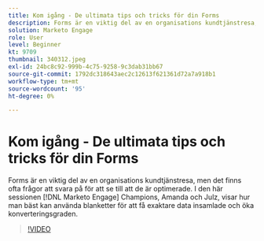 ```yaml
---
title: Kom igång - De ultimata tips och tricks för din Forms
description: Forms är en viktig del av en organisations kundtjänstresa, men det finns ofta frågor att svara på för att se till att de är optimerade.
solution: Marketo Engage
role: User
level: Beginner
kt: 9709
thumbnail: 340312.jpeg
exl-id: 24bc8c92-999b-4c75-9258-9c3dab31bb67
source-git-commit: 1792dc318643aec2c12613f621361d72a7a918b1
workflow-type: tm+mt
source-wordcount: '95'
ht-degree: 0%

---
```


# Kom igång - De ultimata tips och tricks för din Forms

Forms är en viktig del av en organisations kundtjänstresa, men det finns ofta frågor att svara på för att se till att de är optimerade. I den här sessionen [!DNL Marketo Engage] Champions, Amanda och Julz, visar hur man bäst kan använda blanketter för att få exaktare data insamlade och öka konverteringsgraden.

>[!VIDEO](https://video.tv.adobe.com/v/340312/?quality=12&learn=on)
